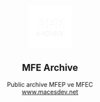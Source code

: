 <!-- PROJECT LOGO -->
<br />
<div align="center">
  <a href="https://github.com/macesdev/mfep-archive">
    <img src=".macesdev/github-asset/project-logo.png" alt="Logo" width="100" height="100">
  </a>


<h2 align="center"><b>MFE Archive</b></h2>
<p align="center">

  <a>Public archive MFEP ve MFEC </a> </br>
  <a href="https://github.com/macesdev/stillflap/">www.macesdev.net</a>
<h4 align="center"></h4>

